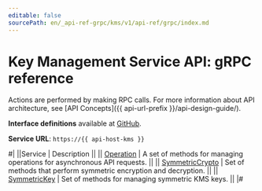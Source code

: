 ```yaml
---
editable: false
sourcePath: en/_api-ref-grpc/kms/v1/api-ref/grpc/index.md
---
```


# Key Management Service API: gRPC reference

Actions are performed by making RPC calls. For more information about API architecture, see [API Concepts]({{ api-url-prefix }}/api-design-guide/).

**Interface definitions** available at [GitHub](https://github.com/yandex-cloud/cloudapi/tree/master/yandex/cloud/kms/v1).

**Service URL**: `https://{{ api-host-kms }}`

#|
||Service | Description ||
|| [Operation](Operation/index.md) | A set of methods for managing operations for asynchronous API requests. ||
|| [SymmetricCrypto](SymmetricCrypto/index.md) | Set of methods that perform symmetric encryption and decryption. ||
|| [SymmetricKey](SymmetricKey/index.md) | Set of methods for managing symmetric KMS keys. ||
|#